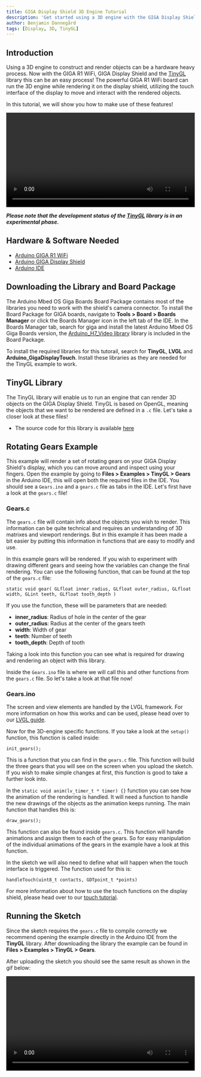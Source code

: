 ```yaml
---
title: GIGA Display Shield 3D Engine Tutorial 
description: 'Get started using a 3D engine with the GIGA Display Shield'
author: Benjamin Dannegård
tags: [Display, 3D, TinyGL]
---
```


## Introduction

Using a 3D engine to construct and render objects can be a hardware heavy process. Now with the GIGA R1 WiFi, GIGA Display Shield and the [TinyGL](https://github.com/arduino-libraries/TinyGL) library this can be an easy process! The powerful GIGA R1 WiFi board can run the 3D engine while rendering it on the display shield, utilizing the touch interface of the display to move and interact with the rendered objects. 

In this tutorial, we will show you how to make use of these features!

<video width="100%" loop autoplay>
<source src="assets/3d-engine-example.mp4" type="video/mp4" />
</video>

***Please note that the development status of the [TinyGL](https://github.com/arduino-libraries/TinyGL) library is in an experimental phase.***

## Hardware & Software Needed

- [Arduino GIGA R1 WiFi](https://store.arduino.cc/products/giga-r1-wifi)
- [Arduino GIGA Display Shield](https://store.arduino.cc/products/giga-display-shield)
- [Arduino IDE](https://www.arduino.cc/en/software)

## Downloading the Library and Board Package

The Arduino Mbed OS Giga Boards Board Package contains most of the libraries you need to work with the shield's camera connector. To install the Board Package for GIGA boards, navigate to **Tools > Board > Boards Manager** or click the Boards Manager icon in the left tab of the IDE. In the Boards Manager tab, search for giga and install the latest Arduino Mbed OS Giga Boards version, the [Arduino_H7_Video library](https://github.com/arduino/ArduinoCore-mbed/tree/main/libraries/Arduino_H7_Video) library is included in the Board Package. 

To install the required libraries for this tutorail, search for **TinyGL**, **LVGL** and **Arduino_GigaDisplayTouch**. Install these libraries as they are needed for the TinyGL example to work.

## TinyGL Library

The TinyGL library will enable us to run an engine that can render 3D objects on the GIGA Display Shield. TinyGL is based on OpenGL, meaning the objects that we want to be rendered are defined in a `.c` file. Let's take a closer look at these files!

- The source code for this library is available [here](https://github.com/arduino-libraries/TinyGL)

## Rotating Gears Example
This example will render a set of rotating gears on your GIGA Display Shield's display, which you can move around and inspect using your fingers.
Open the example by going to **Files > Examples > TinyGL > Gears** in the Arduino IDE, this will open both the required files in the IDE. You should see a `Gears.ino` and a `gears.c` file as tabs in the IDE. Let's first have a look at the `gears.c` file!

### Gears.c

The `gears.c` file will contain info about the objects you wish to render. This information can be quite technical and requires an understanding of 3D matrixes and viewport renderings. But in this example it has been made a bit easier by putting this information in functions that are easy to modify and use.

In this example gears will be rendered. If you wish to experiment with drawing different gears and seeing how the variables can change the final rendering. You can use the following function, that can be found at the top of the `gears.c` file:

```arduino
static void gear( GLfloat inner_radius, GLfloat outer_radius, GLfloat width, GLint teeth, GLfloat tooth_depth )
```

If you use the function, these will be parameters that are needed:

- **inner_radius**: Radius of hole in the center of the gear
- **outer_radius**: Radius at the center of the gears teeth
- **width**: Width of gear
- **teeth**: Number of teeth
- **tooth_depth**: Depth of tooth

Taking a look into this function you can see what is required for drawing and rendering an object with this library.

Inside the `Gears.ino` file is where we will call this and other functions from the `gears.c` file. So let's take a look at that file now!

### Gears.ino

The screen and view elements are handled by the LVGL framework. For more information on how this works and can be used, please head over to our [LVGL guide](/tutorials/giga-display-shield/lvgl-guide).

Now for the 3D-engine specific functions. If you take a look at the `setup()` function, this function is called inside:

```arduino
init_gears();
```

This is a function that you can find in the `gears.c` file. This function will build the three gears that you will see on the screen when you upload the sketch. If you wish to make simple changes at first, this function is good to take a further look into.

In the `static void anim(lv_timer_t * timer) {}` function you can see how the animation of the rendering is handled. It will need a function to handle the new drawings of the objects as the animation keeps running. The main function that handles this is:

```arduino
draw_gears();
```

This function can also be found inside `gears.c`. This function will handle animations and assign them to each of the gears. So for easy manipulation of the individual animations of the gears in the example have a look at this function.

In the sketch we will also need to define what will happen when the touch interface is triggered. The function used for this is:

```arduino
handleTouch(uint8_t contacts, GDTpoint_t *points)
```

For more information about how to use the touch functions on the display shield, please head over to our [touch tutorial](/tutorials/giga-display-shield/basic-touch).

## Running the Sketch

Since the sketch requires the `gears.c` file to compile correctly we recommend opening the example directly in the Arduino IDE from the **TinyGL** library. After downloading the library the example can be found in **Files > Examples > TinyGL > Gears**.

After uploading the sketch you should see the same result as shown in the gif below:

<video width="100%" loop autoplay>
<source src="assets/3d-engine-example.mp4" type="video/mp4" />
</video>